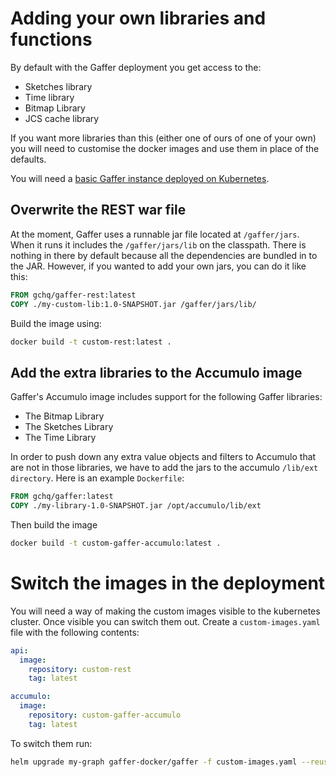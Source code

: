 # Adding your own libraries and functions

By default with the Gaffer deployment you get access to the:

- Sketches library
- Time library
- Bitmap Library
- JCS cache library

If you want more libraries than this (either one of ours of one of your own) you will need to customise the docker images and use them in place of the defaults.

You will need a [basic Gaffer instance deployed on Kubernetes](deploy-empty-graph.md).

## Overwrite the REST war file

At the moment, Gaffer uses a runnable jar file located at `/gaffer/jars`. When it runs it includes the `/gaffer/jars/lib` on the classpath. There is nothing in there by default because all the dependencies are bundled in to the JAR. However, if you wanted to add your own jars, you can do it like this:

```Dockerfile
FROM gchq/gaffer-rest:latest
COPY ./my-custom-lib:1.0-SNAPSHOT.jar /gaffer/jars/lib/
```

Build the image using:

```bash
docker build -t custom-rest:latest .
```

## Add the extra libraries to the Accumulo image

Gaffer's Accumulo image includes support for the following Gaffer libraries:

- The Bitmap Library
- The Sketches Library
- The Time Library

In order to push down any extra value objects and filters to Accumulo that are not in those libraries, we have to add the jars to the accumulo `/lib/ext directory`. Here is an example `Dockerfile`:

```Dockerfile
FROM gchq/gaffer:latest
COPY ./my-library-1.0-SNAPSHOT.jar /opt/accumulo/lib/ext
```

Then build the image

```bash
docker build -t custom-gaffer-accumulo:latest .
```

# Switch the images in the deployment

You will need a way of making the custom images visible to the kubernetes cluster. Once visible you can switch them out. Create a `custom-images.yaml` file with the following contents:

```yaml
api:
  image:
    repository: custom-rest
    tag: latest

accumulo:
  image:
    repository: custom-gaffer-accumulo
    tag: latest
```

To switch them run:

```bash
helm upgrade my-graph gaffer-docker/gaffer -f custom-images.yaml --reuse-values
```
